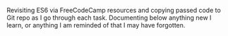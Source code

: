 Revisiting ES6 via FreeCodeCamp resources and copying passed code to Git repo as I go through each task. Documenting below anything new I learn, or anything I am reminded of that I may have forgotten.